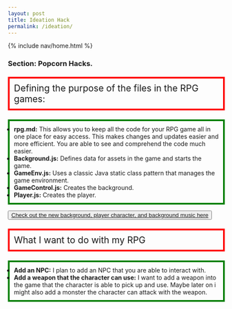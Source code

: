 ```yaml
---
layout: post
title: Ideation Hack
permalink: /ideation/
---
```


{% include nav/home.html %}


### Section: Popcorn Hacks.
<div>
  <p style="border: 4px solid red; font-size: 1.5em; padding: 10px;">Defining the purpose of the files in the RPG games:</p>
</div>

<div>
<ul style="border: 4px solid green; font-size: 1em; padding: 10px;">
  <li><strong>rpg.md:</strong> This allows you to keep all the code for your RPG game all in one place for easy access. This makes changes and updates easier and more efficient. You are able to see and comprehend the code much easier.</li>
  <li><strong>Background.js:</strong> Defines data for assets in the game and starts the game.</li>
  <li><strong>GameEnv.js:</strong> Uses a classic Java static class pattern that manages the game environment.</li>
  <li><strong>GameControl.js:</strong> Creates the background.</li>
  <li><strong>Player.js:</strong> Creates the player.</li>
</ul> 

<div>
  <button><a href="https://ethanwong2008.github.io/ethan_2027/rpg/">Check out the new background, player character, and background music here</a></button>

</div>

<div>
  <p style="border: 4px solid red; font-size: 1.5em; padding: 10px;">What I want to do with my RPG </p>
</div>

<ul style="border: 4px solid green; font-size: 1em; padding: 10px;">
  <li><strong>Add an NPC:</strong> I plan to add an NPC that you are able to interact with.  </li>
<li><strong>Add a weapon that the character can use:</strong> I want to add a weapon into the game that the character is able to pick up and use. Maybe later on i might also add a monster the character can attack with the weapon.   </li>

</ul> 